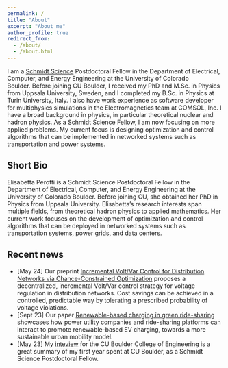 ```yaml
---
permalink: /
title: "About"
excerpt: "About me"
author_profile: true
redirect_from: 
  - /about/
  - /about.html
---
```


I am a [Schmidt Science](https://schmidtsciencefellows.org/) Postdoctoral Fellow in the Department of Electrical, Computer, and Energy Engineering at the University of Colorado Boulder. Before joining CU Boulder, I received my PhD and M.Sc. in Physics from Uppsala University, Sweden, and I completed my B.Sc. in Physics at Turin University, Italy. I also have work experience as software developer for multiphysics simulations in the Electromagnetics team at COMSOL, Inc. I have a broad background in physics, in particular theoretical nuclear and hadron physics. As a Schmidt Science Fellow, I am now focusing on more applied problems. My current focus is designing optimization and control algorithms that can be implemented in networked systems such as transportation and power systems. 

Short Bio
------
Elisabetta Perotti is a Schmidt Science Postdoctoral Fellow in the Department of Electrical, Computer, and Energy Engineering at the University of Colorado Boulder. Before joining CU, she obtained her PhD in Physics from Uppsala University. Elisabetta’s research interests span multiple fields, from theoretical hadron physics to applied mathematics. Her current work focuses on the development of optimization and control algorithms that can be deployed in networked systems such as transportation systems, power grids, and data centers. 

Recent news
------
- \[May 24\] Our preprint [Incremental Volt/Var Control for Distribution Networks via Chance-Constrained Optimization](https://arxiv.org/pdf/2405.02511) proposes a decentralized,  incremental Volt/Var control strategy for voltage regulation in distribution networks. Cost savings can be achieved in a controlled, predictable way by tolerating a prescribed probability of voltage violations.
- \[Sept 23\] Our paper [Renewable-based charging in green ride-sharing](https://www.nature.com/articles/s41598-023-42042-z) showcases how power utility companies and ride-sharing platforms can interact to promote renewable-based EV charging, towards a more sustainable urban mobility model.
- \[May 23\] My [inteview](https://www.colorado.edu/engineering/2023/05/24/cu-boulder-postdoc-leads-research-decarbonization-transportation-sector-through-ev-ride) for the CU Boulder College of Engineering is a great summary of my first year spent at CU Boulder, as a Schmidt Science Postdoctoral Fellow.

